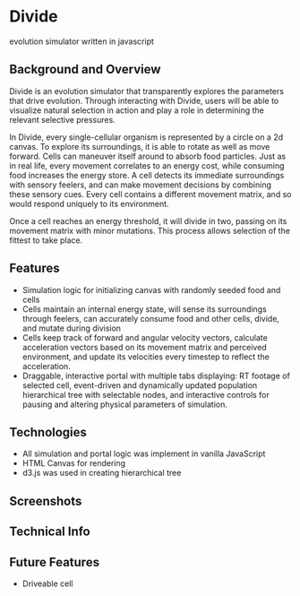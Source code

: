 # Divide
evolution simulator written in javascript
## Background and Overview

Divide is an evolution simulator that transparently explores the parameters that drive evolution. Through interacting with Divide, users will be able to visualize natural selection in action and play a role in determining the relevant selective pressures.

In Divide, every single-cellular organism is represented by a circle on a 2d canvas. To explore its surroundings, it is able to rotate as well as move forward. Cells can maneuver itself around to absorb food particles. Just as in real life, every movement correlates to an energy cost, while consuming food increases the energy store. A cell detects its immediate surroundings with sensory feelers, and can make movement decisions by combining these sensory cues. Every cell contains a different movement matrix, and so would respond uniquely to its environment.

Once a cell reaches an energy threshold, it will divide in two, passing on its movement matrix with minor mutations. This process allows selection of the fittest to take place. 

## Features

 * Simulation logic for initializing canvas with randomly seeded food and cells
 * Cells maintain an internal energy state, will sense its surroundings through feelers, can accurately consume food and other cells, divide, and mutate during division
 * Cells keep track of forward and angular velocity vectors, calculate acceleration vectors based on its movement matrix and perceived environment, and update its velocities every timestep to reflect the acceleration. 
 * Draggable, interactive portal with multiple tabs displaying: RT footage of selected cell, event-driven and dynamically updated population hierarchical tree with selectable nodes, and interactive controls for pausing and altering physical parameters of simulation. 

## Technologies 
 * All simulation and portal logic was implement in vanilla JavaScript
 * HTML Canvas for rendering
 * d3.js was used in creating hierarchical tree
 
## Screenshots

## Technical Info
 
## Future Features
 * Driveable cell
 

